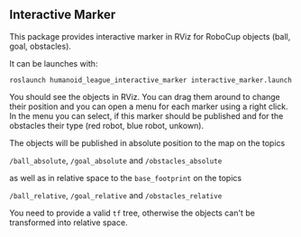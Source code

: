Interactive Marker
------------------

This package provides interactive marker in RViz for RoboCup objects (ball, goal, obstacles).

It can be launches with:
 
``roslaunch humanoid_league_interactive_marker interactive_marker.launch``

You should see the objects in RViz. 
You can drag them around to change their position and you can open a menu for each marker using a right click.
In the menu you can select, if this marker should be published and for the obstacles their type 
(red robot, blue robot, unkown).

The objects will be published in absolute position to the map on the topics
 
``/ball_absolute``, ``/goal_absolute`` and ``/obstacles_absolute``

as well as in relative space to the ``base_footprint`` on the topics

``/ball_relative``, ``/goal_relative`` and ``/obstacles_relative`` 


You need to provide a valid ``tf`` tree, otherwise the objects can't be transformed into relative space.